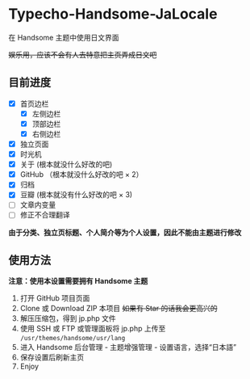 # Typecho-Handsome-JaLocale

在 Handsome 主题中使用日文界面

~~娱乐用，应该不会有人去特意把主页弄成日文吧~~

## 目前进度
- [x] 首页边栏
    - [x] 左侧边栏
    - [x] 顶部边栏
    - [x] 右侧边栏
- [x] 独立页面
- [x] 时光机
- [x] 关于 (根本就没什么好改的吧)
- [x] GitHub （根本就没什么好改的吧 × 2）
- [x] 归档
- [x] 豆瓣 (根本就没有什么好改的吧 × 3)
- [ ] 文章内变量
- [ ] 修正不合理翻译

**由于分类、独立页标题、个人简介等为个人设置，因此不能由主题进行修改**

## 使用方法

**注意：使用本设置需要拥有 Handsome 主题**

1. 打开 GitHub 项目页面
2. Clone 或 Download ZIP 本项目 ~~如果有 Star 的话我会更高兴的~~
3. 解压压缩包，得到 jp.php 文件
4. 使用 SSH 或 FTP 或管理面板将 jp.php 上传至 `/usr/themes/handsome/usr/lang`
5. 进入 Handsome 后台管理 - 主题增强管理 - 设置语言，选择“日本語”
6. 保存设置后刷新主页
7. Enjoy
